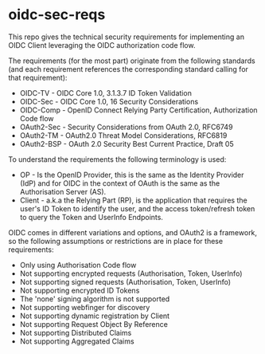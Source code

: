 # oidc-sec-reqs

This repo gives the technical security requirements for implementing an OIDC Client leveraging the OIDC authorization code flow.

The requirements (for the most part) originate from the following standards (and each requirement references the corresponding standard calling for that requirement): 
* OIDC-TV - OIDC Core 1.0, 3.1.3.7 ID Token Validation 
* OIDC-Sec - OIDC Core 1.0, 16 Security Considerations 
* OIDC-Comp - OpenID Connect Relying Party Certification, Authorization Code flow 
* OAuth2-Sec - Security Considerations from OAuth 2.0, RFC6749 
* OAuth2-TM - OAuth2.0 Threat Model Considerations, RFC6819 
* OAuth2-BSP - OAuth 2.0 Security Best Current Practice, Draft 05

To understand the requirements the following terminology is used:

* OP - Is the OpenID Provider, this is the same as the Identity Provider (IdP) and for OIDC in the context of OAuth is the same as the Authorisation Server (AS).
* Client - a.k.a the Relying Part (RP), is the application that requires the user's ID Token to identify the user, and the access token/refresh token to query the Token and UserInfo Endpoints.

OIDC comes in different variations and options, and OAuth2 is a framework, so the following assumptions or restrictions are in place for these requirements:
* Only using Authorisation Code flow
* Not supporting encrypted requests (Authorisation, Token, UserInfo)
* Not supporting signed requests (Authorisation, Token, UserInfo)
* Not supporting encrypted ID Tokens
* The 'none' signing algorithm is not supported
* Not supporting webfinger for discovery
* Not supporting dynamic registration by Client
* Not supporting Request Object By Reference
* Not supporting Distributed Claims
* Not supporting Aggregated Claims